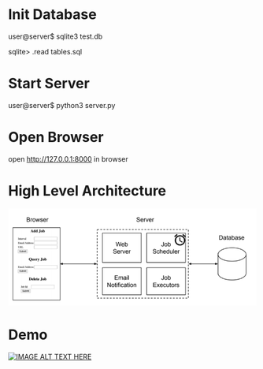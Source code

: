 # Init Database
user@server$ sqlite3 test.db 

sqlite> .read tables.sql

# Start Server
user@server$ python3 server.py

# Open Browser
open http://127.0.0.1:8000 in browser


# High Level Architecture

![alt text](architecture.png?raw=true)


# Demo
[![IMAGE ALT TEXT HERE](http://img.youtube.com/vi/RzQg3jCbUh0/0.jpg)](http://www.youtube.com/watch?v=RzQg3jCbUh0)

